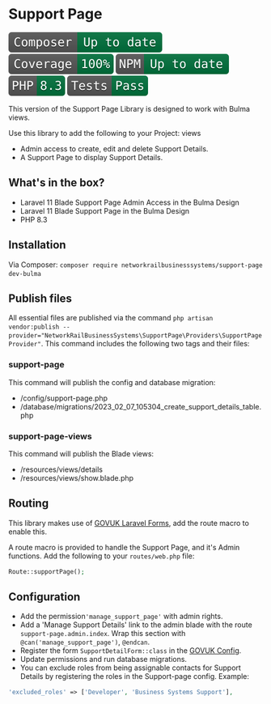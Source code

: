 # Support Page

![Composer status](.github/composer.svg)
![Coverage status](.github/coverage.svg)
![NPM status](.github/npm.svg)
![PHP version](.github/php.svg)
![Tests status](.github/tests.svg)

This version of the Support Page Library is designed to work with Bulma views.

Use this library to add the following to your Project:
views 
* Admin access to create, edit and delete Support Details.
* A Support Page to display Support Details.

## What's in the box?

* Laravel 11 Blade Support Page Admin Access in the Bulma Design
* Laravel 11 Blade Support Page in the Bulma Design
* PHP 8.3

## Installation

Via Composer: `composer require networkrailbusinesssystems/support-page dev-bulma`

## Publish files

All essential files are published via the command `php artisan vendor:publish --provider="NetworkRailBusinessSystems\SupportPage\Providers\SupportPageProvider"`.
This command includes the following two tags and their files:

### support-page

This command will publish the config and database migration:

* /config/support-page.php
* /database/migrations/2023_02_07_105304_create_support_details_table.php

### support-page-views

This command will publish the Blade views:

* /resources/views/details
* /resources/views/show.blade.php

## Routing

This library makes use of [GOVUK Laravel Forms](docs/forms.md), add the route macro to enable this.

A route macro is provided to handle the Support Page, and it's Admin functions. Add the following to your `routes/web.php` file:
```php
Route::supportPage();
```

## Configuration

* Add the permission`'manage_support_page'` with admin rights.
* Add a 'Manage Support Details' link to the admin blade with the route `support-page.admin.index`. Wrap this section with `@can('manage_support_page')`, `@endcan`.
* Register the form `SupportDetailForm::class` in the [GOVUK Config](docs/configuration.md).
* Update permissions and run database migrations.
* You can exclude roles from being assignable contacts for Support Details by registering the roles in the Support-page config. Example:

```php
'excluded_roles' => ['Developer', 'Business Systems Support'],
```